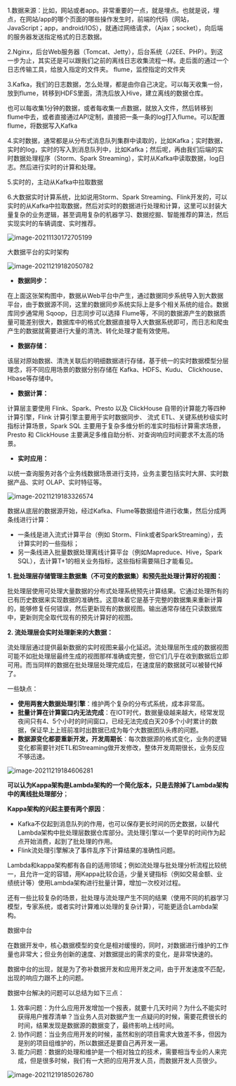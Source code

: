 1.数据来源：比如，网站或者app。非常重要的一点，就是埋点。也就是说，埋点，在网站/app的哪个页面的哪些操作发生时，前端的代码（网站，JavaScript；app，android/IOS），就通过网络请求，（Ajax；socket），向后端的服务器发送指定格式的日志数据。

2.Nginx，后台Web服务器（Tomcat、Jetty），后台系统（J2EE、PHP）。到这一步为止，其实还是可以跟我们之前的离线日志收集流程一样。走后面的通过一个日志传输工具，给放入指定的文件夹。
flume，监控指定的文件夹

3.Kafka，我们的日志数据，怎么处理，都是由你自己决定。可以每天收集一份，放到flume，转移到HDFS里面，清洗后放入Hive，建立离线的数据仓库。

也可以每收集1分钟的数据，或者每收集一点数据，就放入文件，然后转移到flume中去，或者直接通过API定制，直接把一条一条的log打入flume。可以配置flume，将数据写入Kafka

4.实时数据，通常都是从分布式消息队列集群中读取的，比如Kafka；实时数据，实时的log，实时的写入到消息队列中，比如Kafka；然后呢，再由我们后端的实时数据处理程序（Storm、Spark Streaming），实时从Kafka中读取数据，log日志。然后进行实时的计算和处理。

5.实时的，主动从Kafka中拉取数据

6.大数据实时计算系统，比如说用Storm、Spark Streaming、Flink开发的，可以实时的从Kafka中拉取数据，然后对实时的数据进行处理和计算，这里可以封装大量复杂的业务逻辑，甚至调用复杂的机器学习、数据挖掘、智能推荐的算法，然后实现实时的车辆调度、实时推荐。

![image-20211130172705199](img/image-20211130172705199-16468845316231.png)

大数据平台的实时架构

![image-20211219182050782](img/image-20211219182050782-16468845331052.png)

- **数据同步：**

在上面这张架构图中，数据从Web平台中产生，通过数据同步系统导入到大数据平台，由于数据源不同，这里的数据同步系统实际上是多个相关系统的组合。数据库同步通常用 Sqoop，日志同步可以选择 Flume等，不同的数据源产生的数据质量可能差别很大，数据库中的格式化数据直接导入大数据系统即可，而日志和爬虫产生的数据就需要进行大量的清洗、转化处理才能有效使用。

- **数据存储：**

该层对原始数据、清洗关联后的明细数据进行存储，基于统一的实时数据模型分层理念，将不同应用场景的数据分别存储在 Kafka、HDFS、Kudu、 Clickhouse、Hbase等存储中。

- **数据计算：**

计算层主要使用 Flink、Spark、Presto 以及 ClickHouse 自带的计算能力等四种计算引擎，Flink 计算引擎主要用于实时数据同步、 流式 ETL、关键系统秒级实时指标计算场景，Spark SQL 主要用于复杂多维分析的准实时指标计算需求场景，Presto 和 ClickHouse 主要满足多维自助分析、对查询响应时间要求不太高的场景。

- **实时应用：**

以统一查询服务对各个业务线数据场景进行支持，业务主要包括实时大屏、实时数据产品、实时 OLAP、实时特征等。



![image-20211219183326574](img/image-20211219183326574-16468845350063.png)

数据从底层的数据源开始，经过Kafka、Flume等数据组件进行收集，然后分成两条线进行计算：

- 一条线是进入流式计算平台（例如 Storm、Flink或者SparkStreaming），去计算实时的一些指标；
- 另一条线进入批量数据处理离线计算平台（例如Mapreduce、Hive，Spark SQL），去计算T+1的相关业务指标，这些指标需要隔日才能看见。

**1. 批处理层存储管理主数据集（不可变的数据集）和预先批处理计算好的视图：**

批处理层使用可处理大量数据的分布式处理系统预先计算结果。它通过处理所有的已有历史数据来实现数据的准确性。这意味着它是基于完整的数据集来重新计算的，能够修复任何错误，然后更新现有的数据视图。输出通常存储在只读数据库中，更新则完全取代现有的预先计算好的视图。

**2. 流处理层会实时处理新来的大数据：**

流处理层通过提供最新数据的实时视图来最小化延迟。流处理层所生成的数据视图可能不如批处理层最终生成的视图那样准确或完整，但它们几乎在收到数据后立即可用。而当同样的数据在批处理层处理完成后，在速度层的数据就可以被替代掉了。

一些缺点：

- **使用两套大数据处理引擎**：维护两个复杂的分布式系统，成本非常高。
- **批量计算在计算窗口内无法完成**：在IOT时代，数据量级越来越大，经常发现夜间只有4、5个小时的时间窗口，已经无法完成白天20多个小时累计的数据，保证早上上班前准时出数据已成为每个大数据团队头疼的问题。
- **数据源变化都要重新开发，开发周期长**：每次数据源的格式变化，业务的逻辑变化都需要针对ETL和Streaming做开发修改，整体开发周期很长，业务反应不够迅速。

![image-20211219184606281](img/image-20211219184606281-16468845368344.png)

**可以认为Kappa架构是Lambda架构的一个简化版本，只是去除掉了Lambda架构中的离线批处理部分**；

**Kappa架构的兴起主要有两个原因**：

- Kafka不仅起到消息队列的作用，也可以保存更长时间的历史数据，以替代Lambda架构中批处理层数据仓库部分。流处理引擎以一个更早的时间作为起点开始消费，起到了批处理的作用。
- Flink流处理引擎解决了事件乱序下计算结果的准确性问题。

Lambda和kappa架构都有各自的适用领域；例如流处理与批处理分析流程比较统一，且允许一定的容错，用Kappa比较合适，少量关键指标（例如交易金额、业绩统计等）使用Lambda架构进行批量计算，增加一次校对过程。

还有一些比较复杂的场景，批处理与流处理产生不同的结果（使用不同的机器学习模型，专家系统，或者实时计算难以处理的复杂计算），可能更适合Lambda架构。



数据中台

在数据开发中，核心数据模型的变化是相对缓慢的，同时，对数据进行维护的工作量也非常大；但业务创新的速度、对数据提出的需求的变化，是非常快速的。

数据中台的出现，就是为了弥补数据开发和应用开发之间，由于开发速度不匹配，出现的响应力跟不上的问题。

数据中台解决的问题可以总结为如下三点：

1. 效率问题：为什么应用开发增加一个报表，就要十几天时间？为什么不能实时获得用户推荐清单？当业务人员对数据产生一点疑问的时候，需要花费很长的时间，结果发现是数据源的数据变了，最终影响上线时间。
2. 协作问题：当业务应用开发的时候，虽然和别的项目需求大致差不多，但因为是别的项目组维护的，所以数据还是要自己再开发一遍。
3. 能力问题：数据的处理和维护是一个相对独立的技术，需要相当专业的人来完成，但是很多时候，我们有一大把的应用开发人员，而数据开发人员很少。

![image-20211219185026780](img/image-20211219185026780-16468845385055.png)
